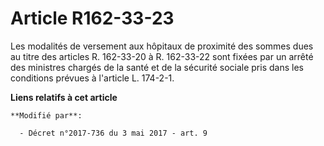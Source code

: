 # Article R162-33-23

Les modalités de versement aux hôpitaux de proximité des sommes dues au titre des articles R. 162-33-20 à R. 162-33-22 sont
fixées par un arrêté des ministres chargés de la santé et de la sécurité sociale pris dans les conditions prévues à l'article
L. 174-2-1.

**Liens relatifs à cet article**

	**Modifié par**:

	  - Décret n°2017-736 du 3 mai 2017 - art. 9

